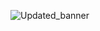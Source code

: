 

![Updated_banner](https://github.com/user-attachments/assets/e24216a6-2e00-4c3d-8ef0-ce8942e6911e) 


<!-- ![1723971560662](https://github.com/user-attachments/assets/b71a7574-5367-4b32-a03e-4d53513cda4d) -->


<!-- ![banner_github_chauhansumitdev](https://github.com/user-attachments/assets/b0d50be1-3b83-491c-87e6-91e24b9d7919) -->

<!-- ![github_banner_chauhansumitdev](https://github.com/user-attachments/assets/7896aec8-669f-40c0-8189-8b7859c4f586) -->


<!-- ![chauhansumitdev_github_banner](https://github.com/user-attachments/assets/c23fddaf-6fe4-470d-b3ff-145feb5c798b) -->


<!-- ![Untitled design (31)](https://github.com/user-attachments/assets/c84bdf58-22dc-47d9-9b69-be2882bf5d5d) -->
<!-- ![banner_img](https://github.com/user-attachments/assets/075a4424-3611-4c76-8702-00fca4037ea8) -->
